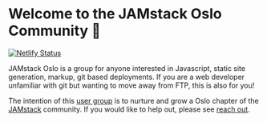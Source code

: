 # Welcome to the JAMstack Oslo Community 👋

[![Netlify Status](https://api.netlify.com/api/v1/badges/0f9acec2-d088-48cd-8e8c-eaa725e0fb01/deploy-status)](https://app.netlify.com/sites/cocky-mclean-5557a9/deploys)

JAMstack Oslo is a group for anyone interested in Javascript, static site
generation, markup, git based deployments. If you are a web developer
unfamiliar with git but wanting to move away from FTP, this is also for you!

The intention of this [user group][2] is to nurture and grow a Oslo chapter of
the [JAMstack][3] community. If you would like to help out, please see [reach
out](about/contact.html).

[0]: https://discord.gg/rE3pcSw
[1]: https://calendar.google.com/calendar?cid=YWxlbWF5aHUuY29tX2tzaGxxbHFsZjdmYTlnbjZjZWRqY2NsZzRjQGdyb3VwLmNhbGVuZGFyLmdvb2dsZS5jb20
[2]: https://www.meetup.com/JAMstack-Oslo/
[3]: https://jamstack.org
[5]: https://discordapp.com/download
[6]: https://github.com/JAMstack-Oslo/org-website
[7]: organization/checklist.html#checklist-for-organizing
[8]: https://discord.gg/vtnng5g
